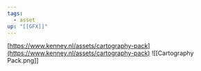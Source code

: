 ```yaml
---
tags:
  - asset
up: "[[GFX]]"
---
```

[https://www.kenney.nl/assets/cartography-pack](https://www.kenney.nl/assets/cartography-pack)
![[Cartography Pack.png]]
